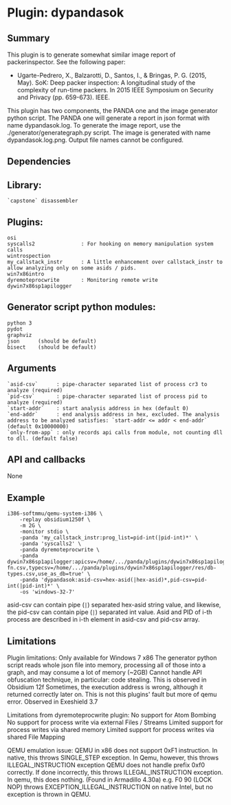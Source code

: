 Plugin: dypandasok
==================


Summary
-------

This plugin is to generate somewhat similar image report of packerinspector. See the following paper:
* Ugarte-Pedrero, X., Balzarotti, D., Santos, I., & Bringas, P. G. (2015, May). SoK: Deep packer inspection: A longitudinal study of the complexity of run-time packers. In 2015 IEEE Symposium on Security and Privacy (pp. 659-673). IEEE.

This plugin has two components, the PANDA one and the image generator python script. The PANDA one will generate a report in json format with name dypandasok.log.
To generate the image report, use the ./generator/generategraph.py script. The image is generated with name dypandasok.log.png.
Output file names cannot be configured.


Dependencies
------------

Library:
--------
	`capstone` disassembler
	
Plugins:
--------
	osi
	syscalls2				: For hooking on memory manipulation system calls
	wintrospection
	my_callstack_instr		: A little enhancement over callstack_instr to allow analyzing only on some asids / pids.
	win7x86intro
	dyremoteprocwrite		: Monitoring remote write
	dywin7x86sp1apilogger

Generator script python modules:
--------------------------------
	python 3
    pydot
    graphviz
    json      (should be default)
    bisect    (should be default)


Arguments
---------

	`asid-csv`		: pipe-character separated list of process cr3 to analyze (required)
	`pid-csv`		: pipe-character separated list of process pid to analyze (required)
	`start-addr`	: start analysis address in hex (default 0)
	`end-addr`		: end analysis address in hex, excluded. The analysis address to be analyzed satisfies: `start-addr <= addr < end-addr` (default 0x10000000)
	`only-from-app`	: only records api calls from module, not counting dll to dll. (default false)


API and callbacks
-----------------

None


Example
-------

	i386-softmmu/qemu-system-i386 \
		-replay obsidium1250f \
		-m 2G \
		-monitor stdio \
		-panda 'my_callstack_instr:prog_list=pid-int(|pid-int)*' \
		-panda 'syscalls2' \
		-panda dyremoteprocwrite \
		-panda dywin7x86sp1apilogger:apicsv=/home/.../panda/plugins/dywin7x86sp1apilogger/res/db-fn.csv,typecsv=/home/.../panda/plugins/dywin7x86sp1apilogger/res/db-types.csv,use_as_db=true' \
		-panda 'dypandasok:asid-csv=hex-asid(|hex-asid)*,pid-csv=pid-int(|pid-int)*' \
		-os 'windows-32-7'

asid-csv can contain pipe (`|`) separated hex-asid string value, and likewise, the pid-csv can contain pipe (`|`) separated int value.
Asid and PID of i-th process are described in i-th element in asid-csv and pid-csv array.


Limitations
-----------

Plugin limitations:
	Only available for Windows 7 x86
	The generator python script reads whole json file into memory, processing all of those into a graph, and may consume a lot of memory (~2GB)
	Cannot handle API obfuscation technique, in particular: code stealing. This is observed in Obsidium 12f
	Sometimes, the execution address is wrong, although it returned correctly later on. This is not this plugins' fault but more of qemu error. Observed in Exeshield 3.7
	
Limitations from dyremoteprocwrite plugin:
	No support for Atom Bombing
	No support for process write via external Files / Streams
	Limited support for process writes via shared memory
	Limited support for process writes via shared File Mapping

QEMU emulation issue:
	QEMU in x86 does not support 0xF1 instruction. In native, this throws SINGLE_STEP exception. In Qemu, however, this throws ILLEGAL_INSTRUCTION exception
	QEMU does not handle prefix 0xf0 correctly. If done incorrectly, this throws ILLEGAL_INSTRUCTION exception. In qemu, this does nothing. (Found in Armadillo 4.30a)
    e.g. F0 90 (LOCK NOP) throws EXCEPTION_ILLEGAL_INSTRUCTION on native Intel, but no exception is thrown in QEMU.



